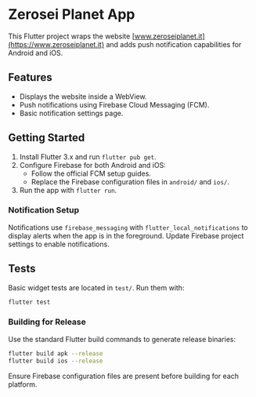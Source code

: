 # Zerosei Planet App

This Flutter project wraps the website [www.zeroseiplanet.it](https://www.zeroseiplanet.it) and adds push notification capabilities for Android and iOS.

## Features

- Displays the website inside a WebView.
- Push notifications using Firebase Cloud Messaging (FCM).
- Basic notification settings page.

## Getting Started

1. Install Flutter 3.x and run `flutter pub get`.
2. Configure Firebase for both Android and iOS:
   - Follow the official FCM setup guides.
   - Replace the Firebase configuration files in `android/` and `ios/`.
3. Run the app with `flutter run`.

### Notification Setup

Notifications use `firebase_messaging` with `flutter_local_notifications` to display alerts when the app is in the foreground. Update Firebase project settings to enable notifications.

## Tests

Basic widget tests are located in `test/`. Run them with:

```bash
flutter test
```

### Building for Release

Use the standard Flutter build commands to generate release binaries:

```bash
flutter build apk --release
flutter build ios --release
```

Ensure Firebase configuration files are present before building for each
platform.

